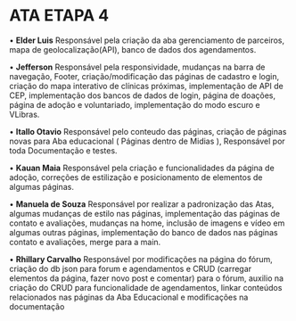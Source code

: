 # ATA ETAPA 4
• **Elder Luis**
Responsável pela criação da aba gerenciamento de parceiros, mapa de geolocalização(API), banco de dados dos agendamentos.


• **Jefferson**
Responsável pela responsividade, mudanças na barra de navegação, Footer, criação/modificação das páginas de cadastro e login, criação do mapa interativo de clínicas próximas, implementação de API de CEP, implementação dos bancos de dados de login, página de doações, página de adoção e voluntariado, implementação do modo escuro e VLibras.

• **Itallo Otavio**
Responsável pelo conteudo das páginas, criação de páginas novas para Aba educacional ( Páginas dentro de Midias ), Responsável por toda Documentação e testes.


• **Kauan Maia**
Responsável pela criação e funcionalidades da página de adoção, correções de estilização e posicionamento de elementos de algumas páginas.

• **Manuela de Souza**
Responsável por realizar a padronização das Atas, algumas mudanças de estilo nas páginas, implementação das páginas de contato e avaliações, mudanças na home, inclusão de imagens e vídeo em algumas outras páginas, implementação do banco de dados nas páginas contato e avaliações, merge para a main.


• **Rhillary Carvalho**
Responsável por modificações na página do fórum, criação do db json para forum e agendamentos e CRUD (carregar elementos da página, fazer novo post e comentar) para o fórum, auxilio na criação do CRUD para funcionalidade de agendamentos, linkar conteúdos relacionados nas páginas da Aba Educacional e modificações na documentação


